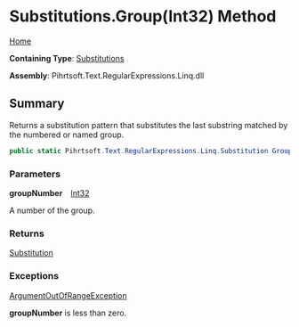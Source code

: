 # Substitutions\.Group\(Int32\) Method

[Home](../../../../../../README.md)

**Containing Type**: [Substitutions](../README.md)

**Assembly**: Pihrtsoft\.Text\.RegularExpressions\.Linq\.dll

## Summary

Returns a substitution pattern that substitutes the last substring matched by the numbered or named group\.

```csharp
public static Pihrtsoft.Text.RegularExpressions.Linq.Substitution Group(int groupNumber)
```

### Parameters

**groupNumber** &ensp; [Int32](https://docs.microsoft.com/en-us/dotnet/api/system.int32)

A number of the group\.

### Returns

[Substitution](../../Substitution/README.md)

### Exceptions

[ArgumentOutOfRangeException](https://docs.microsoft.com/en-us/dotnet/api/system.argumentoutofrangeexception)

**groupNumber** is less than zero\.


